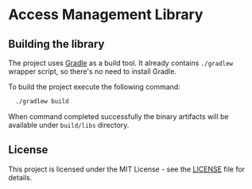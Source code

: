 # Access Management Library

## Building the library

The project uses [Gradle](https://gradle.org) as a build tool. It already contains
`./gradlew` wrapper script, so there's no need to install Gradle.

To build the project execute the following command:

```bash
  ./gradlew build
```

When command completed successfully the binary artifacts will be available under `build/libs` directory. 

## License

This project is licensed under the MIT License - see the [LICENSE](LICENSE.md) file for details.
